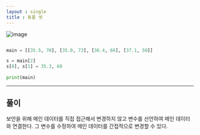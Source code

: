 ```yaml
---
layout : single
title : 튜플 셋
---
```


![image](https://user-images.githubusercontent.com/80247960/112445538-9507f380-8d92-11eb-9338-83d81e175479.png)

~~~python

main = [[35.5, 70], [35.0, 73], [36.4, 66], [37.1, 50]]

s = main[2]
s[0], s[1] = 35.3, 60
 
print(main)

~~~

---
## 풀이

보안을 위해 메인 데이터를 직접 접근해서 변경하지 않고 변수를 선언하여 메인 데이터와 연결한다. 
그 변수를 수정하여 메인 데이터를  간접적으로 변경할 수 있다.





